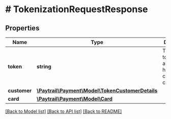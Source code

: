 # # TokenizationRequestResponse

## Properties

Name | Type | Description | Notes
------------ | ------------- | ------------- | -------------
**token** | **string** | Token used to make authorization holds &amp; charges on card |
**customer** | [**\Paytrail\Payment\Model\TokenCustomerDetails**](TokenCustomerDetails.md) |  | [optional]
**card** | [**\Paytrail\Payment\Model\Card**](Card.md) |  | [optional]

[[Back to Model list]](../../README.md#models) [[Back to API list]](../../README.md#endpoints) [[Back to README]](../../README.md)
